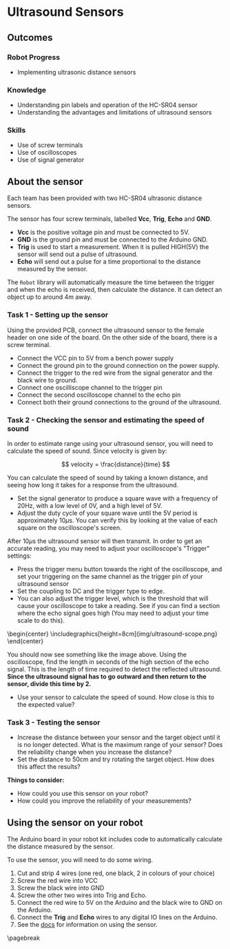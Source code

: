 # Ultrasound Sensors

## Outcomes
### Robot Progress
* Implementing ultrasonic distance sensors

### Knowledge
* Understanding pin labels and operation of the HC-SR04 sensor
* Understanding the advantages and limitations of ultrasound sensors

### Skills
* Use of screw terminals
* Use of oscilloscopes
* Use of signal generator


## About the sensor

Each team has been provided with two HC-SR04 ultrasonic distance sensors.

The sensor has four screw terminals, labelled **Vcc**, **Trig**, **Echo** and **GND**.

* **Vcc** is the positive voltage pin and must be connected to 5V.
* **GND** is the ground pin and must be connected to the Arduino GND.
* **Trig** is used to start a measurement. When it is pulled HIGH(5V) the sensor will send out a pulse of ultrasound.
* **Echo** will send out a pulse for a time proportional to the distance measured by the sensor.

The `Robot` library will automatically measure the time between the trigger and when the echo is received, then calculate the distance. It can detect an object up to around 4m away.

### Task 1 - Setting up the sensor

Using the provided PCB, connect the ultrasound sensor to the female header on one side of the board. On the other side of the board, there is a screw terminal.

* Connect the VCC pin to 5V from a bench power supply
* Connect the ground pin to the ground connection on the power supply. 
* Connect the trigger to the red wire from the signal generator and the black wire to ground. 
* Connect one oscilliscope channel to the trigger pin
* Connect the second oscilloscope channel to the echo pin
* Connect both their ground connections to the ground of the ultrasound.

### Task 2 - Checking the sensor and estimating the speed of sound

In order to estimate range using your ultrasound sensor, you will need to calculate the speed of sound. Since velocity is given by:

$$ velocity = \frac{distance}{time} $$

You can calculate the speed of sound by taking a known distance, and seeing how long it takes for a response from the ultrasound. 

* Set the signal generator to produce a square wave with a frequency of 20Hz, with a low level of 0V, and a high level of 5V. 
* Adjust the duty cycle of your square wave until the 5V period is approximately 10$\mu$s. You can verify this by looking at the value of each square on the oscilloscope's screen.

After 10$\mu$s the ultrasound sensor will then transmit. In order to get an accurate reading, you may need to adjust your oscilloscope's "Trigger" settings:

* Press the trigger menu button towards the right of the oscilloscope, and set your triggering on the same channel as the trigger pin of your ultrasound sensor
* Set the coupling to DC and the trigger type to edge. 
* You can also adjust the trigger level, which is the threshold that will cause your oscilloscope to take a reading. See if you can find a section where the echo signal goes high (You may need to adjust your time scale to do this).

\begin{center} \includegraphics[height=8cm]{img/ultrasound-scope.png} \end{center}

You should now see something like the image above. Using the oscilloscope, find the length in seconds of the high section of the echo signal. This is the length of time required to detect the reflected ultrasound. **Since the ultrasound signal has to go outward and then return to the sensor, divide this time by 2.**

* Use your sensor to calculate the speed of sound. How close is this to the expected value?

### Task 3 - Testing the sensor

* Increase the distance between your sensor and the target object until it is no longer detected. What is the maximum range of your sensor? Does the reliability change when you increase the distance?
* Set the distance to 50cm and try rotating the target object. How does this affect the results?

**Things to consider:**

- How could you use this sensor on your robot?
- How could you improve the reliability of your measurements?

## Using the sensor on your robot
[docs]: https://docs.sourcebots.org

The Arduino board in your robot kit includes code to automatically calculate the distance measured by the sensor.

To use the sensor, you will need to do some wiring.

1. Cut and strip 4 wires (one red, one black, 2 in colours of your choice)
2. Screw the red wire into VCC
3. Screw the black wire into GND
4. Screw the other two wires into Trig and Echo.
5. Connect the red wire to 5V on the Arduino and the black wire to GND on the Arduino.
6. Connect the **Trig** and **Echo** wires to any digital IO lines on the Arduino.
7. See the [docs][docs] for information on using the sensor.

\pagebreak